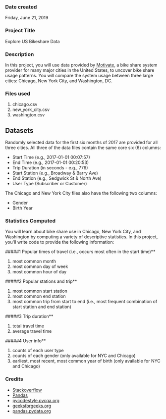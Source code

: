 ### Date created
Friday, June 21, 2019

### Project Title
Explore US Bikeshare Data

### Description
In this project, you will use data provided by [Motivate](https://www.motivateco.com/), a bike share system provider for many major cities in the United States, to uncover bike share usage patterns. You will compare the system usage between three large cities: Chicago, New York City, and Washington, DC.

### Files used

1. chicago.csv
1. new_york_city.csv
1. washington.csv

## Datasets
Randomly selected data for the first six months of 2017 are provided for all three cities. All three of the data files contain the same core six (6) columns:

- Start Time (e.g., 2017-01-01 00:07:57)
- End Time (e.g., 2017-01-01 00:20:53)
- Trip Duration (in seconds - e.g., 776)
- Start Station (e.g., Broadway & Barry Ave)
- End Station (e.g., Sedgwick St & North Ave)
- User Type (Subscriber or Customer)

The Chicago and New York City files also have the following two columns:

- Gender
- Birth Year

### Statistics Computed
You will learn about bike share use in Chicago, New York City, and Washington by computing a variety of descriptive statistics. In this project, you'll write code to provide the following information:

#####1 Popular times of travel (i.e., occurs most often in the start time)**

1. most common month
1. most common day of week
1. most common hour of day

#####2 Popular stations and trip**

1. most common start station
1. most common end station
1. most common trip from start to end (i.e., most frequent combination of start station and end station)

#####3 Trip duration**

1. total travel time
1. average travel time

#####4 User info**

1. counts of each user type
1. counts of each gender (only available for NYC and Chicago)
1. earliest, most recent, most common year of birth (only available for NYC and Chicago)

### Credits
* [Stackoverflow](https://stackoverflow.com/questions/23294658/asking-the-user-for-input-until-they-give-a-valid-response?answertab=votes#tab-top)
* [Pandas](https://pandas.pydata.org/pandas-docs/stable/reference/frame.html#attributes-and-underlying-data)
* [pycodestyle.pycqa.org](http://pycodestyle.pycqa.org/en/latest/intro.html#error-codes)
* [geeksforgeeks.org](https://www.geeksforgeeks.org/python-pandas-dataframe-to_dict/)
* [pandas.pydata.org](https://pandas.pydata.org/pandas-docs/stable/reference/api/pandas.DataFrame.to_dict.html#pandas.DataFrame.to_dict)
